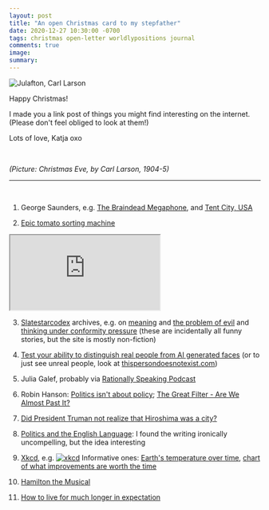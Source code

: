 ```yaml
---
layout: post
title: "An open Christmas card to my stepfather"
date: 2020-12-27 10:30:00 -0700
tags: christmas open-letter worldlypositions journal
comments: true
image:
summary:
---
```

![Julafton, Carl Larson](https://hosting.photobucket.com/images/i/katjasgrace/Julaftonen_av_Carl_Larsson_1904.jpg)

Happy Christmas!

I made you a link post of things you might find interesting on the internet. (Please don't feel obliged to look at them!)

Lots of love,
Katja
oxo

&nbsp;

*(Picture: Christmas Eve, by Carl Larson, 1904-5)*



***

&nbsp;



1. George Saunders, e.g. [The Braindead Megaphone](https://www.google.com/search?q=the+braindead+megaphone+essay&oq=the+braindead+megaphone+&aqs=chrome.0.69i59j46i395j69i59l2j69i57j69i60l3.5478j1j7&sourceid=chrome&ie=UTF-8), and [Tent City, USA](https://www.gq.com/story/homeless-tent-city-george-saunders-fresno)

2. [Epic tomato sorting machine](https://www.youtube.com/watch?v=j4RWJTs0QCk)

<iframe src="https://www.youtube.com/watch?v=j4RWJTs0QCk"></iframe>

3. [Slatestarcodex](https://slatestarcodex.com/) archives, e.g. on [meaning](https://slatestarcodex.com/2019/02/28/meaningful/) and [the problem of evil](https://slatestarcodex.com/2015/03/15/answer-to-job/) and [thinking under conformity pressure](https://slatestarcodex.com/2014/06/03/asches-to-asches/) (these are incidentally all funny stories, but the site is mostly non-fiction)

4. [Test your ability to distinguish real people from AI generated faces](https://www.whichfaceisreal.com/index.php) (or to just see unreal people, look at [thispersondoesnotexist.com](https://thispersondoesnotexist.com/))

5. Julia Galef, probably via [Rationally Speaking Podcast](http://rationallyspeakingpodcast.org/)

6. Robin Hanson: [Politics isn't about policy](https://www.overcomingbias.com/2008/09/politics-isnt-a.html); [The Great Filter - Are We Almost Past It?](http://mason.gmu.edu/~rhanson/greatfilter.html)

7. [Did President Truman not realize that Hiroshima was a city?](http://blog.nuclearsecrecy.com/2018/01/19/purely-military-target/)

8. [Politics and the English Language](https://www.orwellfoundation.com/the-orwell-foundation/orwell/essays-and-other-works/politics-and-the-english-language/): I found the writing ironically uncompelling, but the idea interesting

9. [Xkcd](https://xkcd.com), e.g.
[![xkcd](https://imgs.xkcd.com/comics/tmi.png)](https://xkcd.com/1369/)
Informative ones: [Earth's temperature over time](https://xkcd.com/1732/), [chart of what improvements are worth the time](https://xkcd.com/1205/)

10. [Hamilton the Musical](https://www.youtube.com/watch?v=aPSWZUExZ8M&list=RDaPSWZUExZ8M&start_radio=1&t=4435)


11. [How to live for much longer in expectation](https://waitbutwhy.com/2016/03/cryonics.html)
